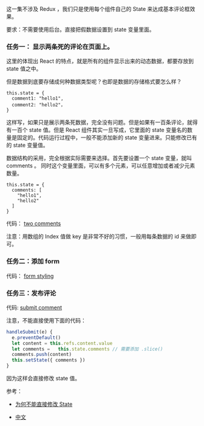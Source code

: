 这一集不涉及 Redux ，我们只是使用每个组件自己的 State 来达成基本评论框效果。

要求：不需要使用后台。直接把假数据设置到 state 变量里面。

### 任务一： 显示两条死的评论在页面上。

这里的体现出 React 的特点，就是所有的组件显示出来的动态数据，都要存放到 state 值之中。

但是数据到底要存储成何种数据类型呢？也即是数据的存储格式要怎么样？

```
this.state = {
  comment1: "hello1",
  comment2: "hello2"，
}
```

这样写，如果只是展示两条死数据，完全没有问题。但是如果有一百条评论，就得有一百个 state 值。但是 React 组件其实一旦写成，它里面的 state 变量名的数量是固定的。代码运行过程中，一般不能添加新的 state 变量进来。只能修改已有的 state 变量值。

数据结构的采用，完全根据实际需要来选择。首先要设置一个 state 变量，就叫 comments 。
同时这个变量里面，可以有多个元素，可以任意增加或者减少元素数量。

```
this.state = {
  comments: [
    "hello1",
    "hello2"
  ]
}
```

代码： [two comments](https://github.com/happypeter/redux-hello/commit/20db7800a8d08cf3c9f0bc40f3dfc35277c795a2)

注意：用数组的 Index 值做 key 是非常不好的习惯，一般用每条数据的 id 来做即可。

### 任务二：添加 form

代码： [form styling](https://github.com/happypeter/redux-hello/commit/af4a6c86e81e00a59088226e67774702206ba225)


### 任务三：发布评论

代码: [submit comment](https://github.com/happypeter/redux-hello/commit/23b7e9aa518f596e961c72362638b019e9d7d441)


注意，不能直接使用下面的代码：

```js
handleSubmit(e) {
  e.preventDefault()
  let content = this.refs.content.value
  let comments =   this.state.comments // 需要添加 .slice()
  comments.push(content)
  this.setState({ comments })
}
```

因为这样会直接修改 state 值。


参考：

- [为何不能直接修改 State](https://facebook.github.io/react/tutorial/tutorial.html#why-immutability-is-important)

- [中文](https://beijiyang.github.io/react-tutorial-translation/chapter3/content2.html)
